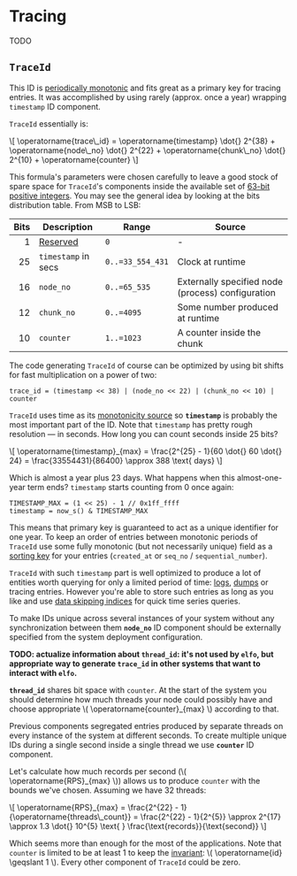 # Tracing

TODO

## `TraceId`

This ID is [periodically monotonic][monotonicity_level] and fits great as a primary key for tracing entries.
It was accomplished by using rarely (approx. once a year) wrapping `timestamp` ID component.

`TraceId` essentially is:

\\[
\operatorname{trace\\_id} =
  \operatorname{timestamp} \dot{} 2^{38} +
  \operatorname{node\\_no} \dot{} 2^{22} +
  \operatorname{chunk\\_no} \dot{} 2^{10} +
  \operatorname{counter}
\\]

This formula's parameters were chosen carefully to leave a good stock of spare space for `TraceId`'s components inside the available set of [63-bit positive integers][domain].
You may see the general idea by looking at the bits distribution table.
From MSB to LSB:

| Bits | Description         | Range            | Source |
| ---: | ------------------- | ---------------- | ------ |
|    1 | [Reserved][domain]  | `0`              | - |
|   25 | `timestamp` in secs | `0..=33_554_431` | Clock at runtime |
|   16 | `node_no`           | `0..=65_535`     | Externally specified node (process) configuration |
|   12 | `chunk_no`          | `0..=4095`       | Some number produced at runtime |
|   10 | `counter`           | `1..=1023`       | A counter inside the chunk |

The code generating `TraceId` of course can be optimized by using bit shifts for fast multiplication on a power of two:

```
trace_id = (timestamp << 38) | (node_no << 22) | (chunk_no << 10) | counter
```

`TraceId` uses time as its [monotonicity source][monotonicity_source] so **`timestamp`** is probably the most important part of the ID.
Note that `timestamp` has pretty rough resolution — in seconds.
How long you can count seconds inside 25 bits?

\\[
\operatorname{timestamp}_{max} = \frac{2^{25} - 1}{60 \dot{} 60 \dot{} 24} = \frac{33554431}{86400} \approx 388 \text{ days}
\\]

Which is almost a year plus 23 days.
What happens when this almost-one-year term ends?
`timestamp` starts counting from 0 once again:

```
TIMESTAMP_MAX = (1 << 25) - 1 // 0x1ff_ffff
timestamp = now_s() & TIMESTAMP_MAX
```

This means that primary key is guaranteed to act as a unique identifier for one year.
To keep an order of entries between monotonic periods of `TraceId` use some fully monotonic (but not necessarily unique) field as a [sorting key](https://clickhouse.tech/docs/en/engines/table-engines/mergetree-family/mergetree/#choosing-a-primary-key-that-differs-from-the-sorting-key) for your entries (`created_at` or `seq_no` / `sequential_number`).

`TraceId` with such `timestamp` part is well optimized to produce a lot of entities worth querying for only a limited period of time: [logs][logging], [dumps][dumping] or tracing entries.
However you're able to store such entries as long as you like and use [data skipping indices][monotonicity_reasons] for quick time series queries.

To make IDs unique across several instances of your system without any synchronization between them **`node_no`** ID component should be externally specified from the system deployment configuration.

**TODO: actualize information about `thread_id`: it's not used by `elfo`, but appropriate way to generate `trace_id` in other systems that want to interact with `elfo`.**

**`thread_id`** shares bit space with `counter`. At the start of the system you should determine how much threads your node could possibly have and choose appropriate \\( \operatorname{counter}_{max} \\) according to that.

Previous components segregated entries produced by separate threads on every instance of the system at different seconds.
To create multiple unique IDs during a single second inside a single thread we use **`counter`** ID component.

Let's calculate how much records per second (\\( \operatorname{RPS}_{max} \\)) allows us to produce `counter` with the bounds we've chosen.
Assuming we have 32 threads:

\\[
\operatorname{RPS}_{max} = \frac{2^{22} - 1}{\operatorname{threads\\_count}} = \frac{2^{22} - 1}{2^{5}} \approx 2^{17} \approx 1.3 \dot{} 10^{5} \text{  } \frac{\text{records}}{\text{second}}
\\]

Which seems more than enough for the most of the applications.
Note that `counter` is limited to be at least 1 to keep the [invariant][domain]: \\( \operatorname{id} \geqslant 1 \\).
Every other component of `TraceId` could be zero.

[domain]: ./ch10-01-id-generation.md#choosing-the-domain-for-your-ids
[dumping]: ./ch05-03-dumping.md
[logging]: ./ch05-01-logging.md
[monotonicity_level]: ./ch10-01-id-generation.md#level-of-monotonicity
[monotonicity_reasons]: ./ch10-01-id-generation.md#why-monotonic-ids-are-so-great
[monotonicity_source]: ./ch10-01-id-generation.md#monotonicity-source
